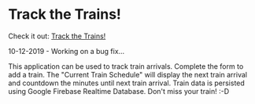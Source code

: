# Track the Trains!

Check it out: [Track the Trains!](https://hoomanfor.github.io/track-the-trains/)

10-12-2019 - Working on a bug fix...

This application can be used to track train arrivals. Complete the form to add a train. The "Current Train Schedule" will display the next train arrival and countdown the minutes until next train arrival. Train data is persisted using Google Firebase Realtime Database. Don't miss your train! :-D
